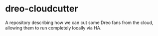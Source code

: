 # dreo-cloudcutter
A repository describing how we can cut some Dreo fans from the cloud, allowing them to run completely locally via HA.
